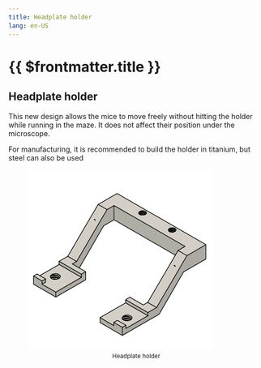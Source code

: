 ```yaml
---
title: Headplate holder
lang: en-US
---
```


# {{ $frontmatter.title }}

## Headplate holder

This new design allows the mice to move freely without hitting the holder while running in the maze. It does not affect their position under the microscope.

For manufacturing, it is recommended to build the holder in titanium, but steel can also be used

<figure>
  <img src='./Upgrades/pictures/headplate-holder.png'>
  <center><figcaption><small>Headplate holder
  </small></figcaption></center>
</figure>

